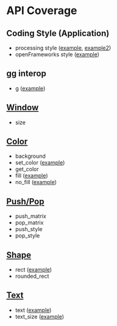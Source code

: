 # API Coverage

## Coding Style (Application)

- processing style ([example](https://github.com/cc4v/cc4v-examples/blob/main/hello_world/main.v), [example2](https://github.com/cc4v/cc4v-examples/blob/main/hello_world2/main.v))
- openFrameworks style ([example](https://github.com/cc4v/cc4v-examples/blob/main/hello_world3/main.v))

## gg interop

- g ([example](https://github.com/cc4v/cc4v-examples/blob/main/gg/main.v))

## [Window](../window.v)

- size

## [Color](../color.v)

- background
- set_color ([example](https://github.com/cc4v/cc4v-examples/blob/main/tests/color_rect/main.v))
- get_color
- fill ([example](https://github.com/cc4v/cc4v-examples/blob/main/tests/color_rect/main.v))
- no_fill ([example](https://github.com/cc4v/cc4v-examples/blob/main/tests/color_rect/main.v))

## [Push/Pop](../push_pop.v)

- push_matrix
- pop_matrix
- push_style
- pop_style

## [Shape](../shape.v)

- rect ([example](https://github.com/cc4v/cc4v-examples/blob/main/tests/color_rect/main.v))
- rounded_rect

## [Text](../text.v)

- text ([example](https://github.com/cc4v/cc4v-examples/blob/main/tests/color_text/main.v))
- text_size ([example](https://github.com/cc4v/cc4v-examples/blob/main/tests/color_text/main.v))